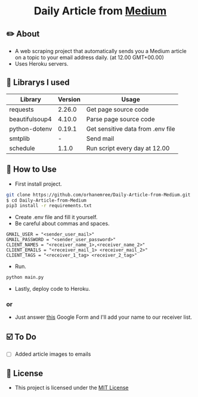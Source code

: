 <h1 align="center">Daily Article from <a href="https://medium.com/">Medium</a></h1>

## ✏️ About 
* A web scraping project that automatically sends you a Medium article on a topic to your email address daily. (at 12.00 GMT+00.00)
* Uses Heroku servers.

## 🐍 Librarys I used
|Library|Version|Usage|
|-------|-------|------|
|requests|2.26.0|Get page source code|
|beautifulsoup4|4.10.0|Parse page source code|
|python-dotenv|0.19.1|Get sensitive data from .env file|
|smtplib|-|Send mail|
|schedule|1.1.0|Run script every day at 12.00|

## 🧐 How to Use
* First install project.
````bash
git clone https://github.com/orhanemree/Daily-Article-from-Medium.git
$ cd Daily-Article-from-Medium
pip3 install -r requirements.txt
````
* Create .env file and fill it yourself.
* Be careful about commas and spaces.
````
GMAIL_USER = "<sender_user_mail>"
GMAIL_PASSWORD = "<sender_user_password>"
CLIENT_NAMES = "<receiver_name_1>,<receiver_name_2>"
CLIENT_EMAILS = "<receiver_mail_1> <receiver_mail_2>"
CLIENT_TAGS = "<receiver_1_tag> <receiver_2_tag>"
````
* Run.
````bash
python main.py
````

* Lastly, deploy code to Heroku.

### or
* Just answer [this](https://forms.gle/MXgsoKW4aFfLEWD8A) Google Form and I'll add your name to our receiver list.

## ☑️ To Do
* [ ] Added article images to emails

## 📃 License
* This project is licensed under the [MIT
License](https://github.com/orhanemree/Daily-Article-from-Medium/blob/master/LICENSE)

